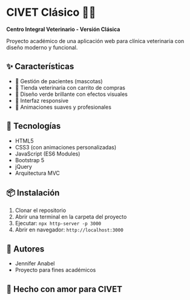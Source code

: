 # CIVET Clásico 🐾💚

**Centro Integral Veterinario - Versión Clásica**

Proyecto académico de una aplicación web para clínica veterinaria con diseño moderno y funcional.

## ✨ Características

- 🏥 Gestión de pacientes (mascotas)
- 🛒 Tienda veterinaria con carrito de compras
- 🎨 Diseño verde brillante con efectos visuales
- 📱 Interfaz responsive
- 💚 Animaciones suaves y profesionales

## 🚀 Tecnologías

- HTML5
- CSS3 (con animaciones personalizadas)
- JavaScript (ES6 Modules)
- Bootstrap 5
- jQuery
- Arquitectura MVC

## 📦 Instalación

1. Clonar el repositorio
2. Abrir una terminal en la carpeta del proyecto
3. Ejecutar: `npx http-server -p 3000`
4. Abrir en navegador: `http://localhost:3000`

## 👥 Autores

- Jennifer Anabel
- Proyecto para fines académicos

## 💚 Hecho con amor para CIVET

